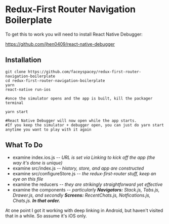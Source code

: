 # Redux-First Router Navigation Boilerplate

To get this to work you will need to install React Native Debugger:

https://github.com/jhen0409/react-native-debugger

## Installation

```
git clone https://github.com/faceyspacey/redux-first-router-navigation-boilerplate
cd redux-first-router-navigation-boilerplate
yarn
react-native run-ios

#once the simulator opens and the app is built, kill the packager terminal

yarn start

#React Native Debugger will now open while the app starts.
#If you keep the simulator + debugger open, you can just do yarn start anytime you want to play with it again
```

## What To Do
- examine index.ios.js -- *URL is set via Linking to kick off the app (the way it's done is unique)*
- examine src/index.js -- *history, store, and app are constructed*
- examine src/configureStore.js -- *the redux-first-router stuff, keep an eye on this file*
- examine the reducers -- *they are strikingly straightforward yet effective*
- examine the components -- *particularly* ***Navigators:*** *Stack.js, Tabs.js, Drawer.js, and secondly* ***Screens:*** *RecentChats.js, Notfications.js, Chats.js.* ***In that order.***

At one point I got it working with deep linking in Android, but haven't visited that in a while. So assume it's iOS only.
